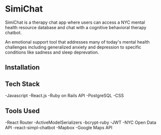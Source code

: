 SimiChat
=============

SimiChat is a therapy chat app where users can access a NYC mental health resource database and chat with a cognitive behavioral
therapy chatbot. 

An emotional support tool that addresses many of today's mental health challenges including generalized anxiety and depression to specific conditions like sadness and sleep deprevation.

Installation
--------------- 

Tech Stack
--------------- 
-Javascript
-React.js
-Ruby on Rails API
-PostgreSQL
-CSS

Tools Used
--------------- 
-React Router
-ActiveModelSerializers
-bcrypt-ruby
-JWT
-NYC Open Data API
-react-simpl-chatbot
-Mapbox
-Google Maps API
